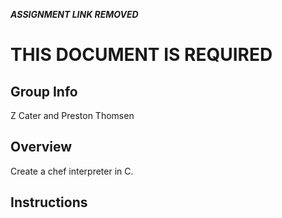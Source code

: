 ***ASSIGNMENT LINK REMOVED***
# THIS DOCUMENT IS REQUIRED
## Group Info

Z Cater and Preston Thomsen

## Overview

Create a chef interpreter in C.

## Instructions
